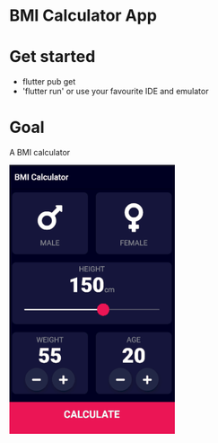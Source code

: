 # BMI Calculator App

# Get started

- flutter pub get
- 'flutter run' or use your favourite IDE and emulator

# Goal

A BMI calculator

![Finished App](https://github.com/d2416/bmi-calculator-app/blob/main/images/bmi_v1.0.gif)
